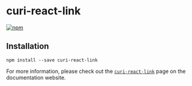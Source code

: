 # curi-react-link

[![npm][badge]][npm-link]

[badge]: https://img.shields.io/npm/v/curi-react-link.svg
[npm-link]: https://npmjs.com/package/curi-react-link

## Installation

```
npm install --save curi-react-link
```

For more information, please check out the [`curi-react-link`](https://pshrmn.github.io/curi/packages/curi-react-link) page on the documentation website.
